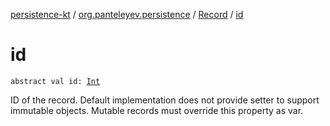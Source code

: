 [persistence-kt](../../index.md) / [org.panteleyev.persistence](../index.md) / [Record](index.md) / [id](.)

# id

`abstract val id: `[`Int`](https://kotlinlang.org/api/latest/jvm/stdlib/kotlin/-int/index.html)

ID of the record. Default implementation does not provide setter to support
immutable objects. Mutable records must override this property as var.

